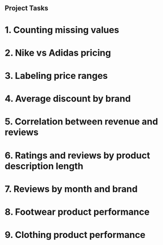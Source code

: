 ## Project Tasks

# 1. Counting missing values

# 2. Nike vs Adidas pricing

# 3. Labeling price ranges

# 4. Average discount by brand

# 5. Correlation between revenue and reviews

# 6. Ratings and reviews by product description length

# 7. Reviews by month and brand

# 8. Footwear product performance

# 9. Clothing product performance
